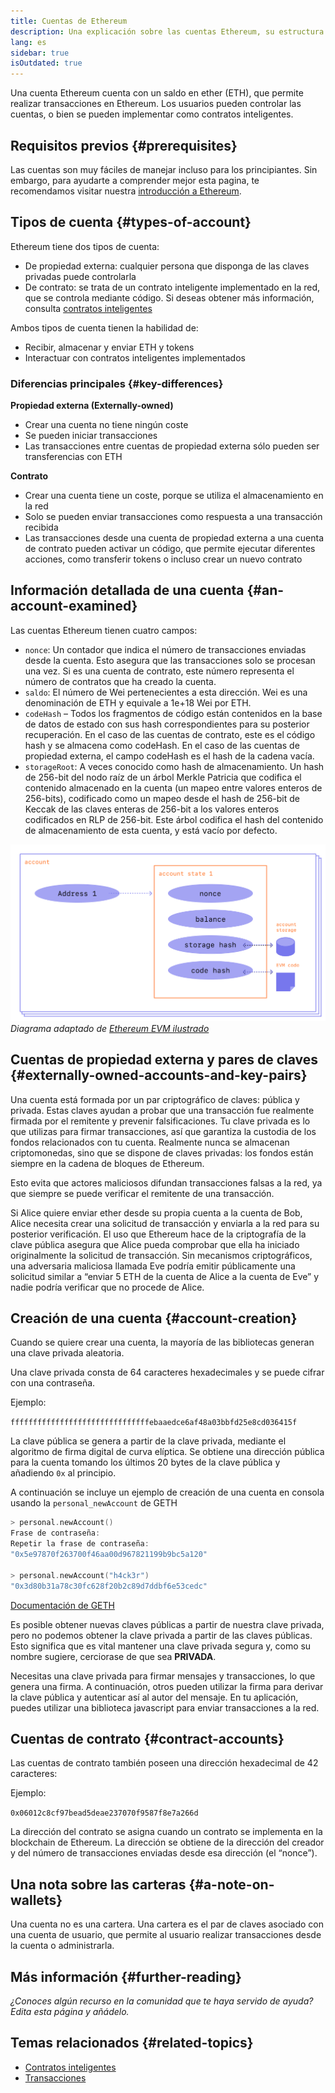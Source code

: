 ```yaml
---
title: Cuentas de Ethereum
description: Una explicación sobre las cuentas Ethereum, su estructura de datos y su relación con el par de claves criptográficas.
lang: es
sidebar: true
isOutdated: true
---
```


Una cuenta Ethereum cuenta con un saldo en ether (ETH), que permite realizar transacciones en Ethereum. Los usuarios pueden controlar las cuentas, o bien se pueden implementar como contratos inteligentes.

## Requisitos previos {#prerequisites}

Las cuentas son muy fáciles de manejar incluso para los principiantes. Sin embargo, para ayudarte a comprender mejor esta pagina, te recomendamos visitar nuestra [introducción a Ethereum](/developers/docs/intro-to-ethereum/).

## Tipos de cuenta {#types-of-account}

Ethereum tiene dos tipos de cuenta:

- De propiedad externa: cualquier persona que disponga de las claves privadas puede controlarla
- De contrato: se trata de un contrato inteligente implementado en la red, que se controla mediante código. Si deseas obtener más información, consulta [contratos inteligentes](/developers/docs/smart-contracts/)

Ambos tipos de cuenta tienen la habilidad de:

- Recibir, almacenar y enviar ETH y tokens
- Interactuar con contratos inteligentes implementados

### Diferencias principales {#key-differences}

**Propiedad externa (Externally-owned)**

- Crear una cuenta no tiene ningún coste
- Se pueden iniciar transacciones
- Las transacciones entre cuentas de propiedad externa sólo pueden ser transferencias con ETH

**Contrato**

- Crear una cuenta tiene un coste, porque se utiliza el almacenamiento en la red
- Solo se pueden enviar transacciones como respuesta a una transacción recibida
- Las transacciones desde una cuenta de propiedad externa a una cuenta de contrato pueden activar un código, que permite ejecutar diferentes acciones, como transferir tokens o incluso crear un nuevo contrato

## Información detallada de una cuenta {#an-account-examined}

Las cuentas Ethereum tienen cuatro campos:

- `nonce`: Un contador que indica el número de transacciones enviadas desde la cuenta. Esto asegura que las transacciones solo se procesan una vez. Si es una cuenta de contrato, este número representa el número de contratos que ha creado la cuenta.
- `saldo`: El número de Wei pertenecientes a esta dirección. Wei es una denominación de ETH y equivale a 1e+18 Wei por ETH.
- `codeHash` – Todos los fragmentos de código están contenidos en la base de datos de estado con sus hash correspondientes para su posterior recuperación. En el caso de las cuentas de contrato, este es el código hash y se almacena como codeHash. En el caso de las cuentas de propiedad externa, el campo codeHash es el hash de la cadena vacía.
- `storageRoot`: A veces conocido como hash de almacenamiento. Un hash de 256-bit del nodo raíz de un árbol Merkle Patricia que codifica el contenido almacenado en la cuenta (un mapeo entre valores enteros de 256-bits), codificado como un mapeo desde el hash de 256-bit de Keccak de las claves enteras de 256-bit a los valores enteros codificados en RLP de 256-bit. Este árbol codifica el hash del contenido de almacenamiento de esta cuenta, y está vacío por defecto.

![Un diagrama que muestra la creación de una cuenta](../../../../../developers/docs/accounts/accounts.png) _Diagrama adaptado de [Ethereum EVM ilustrado](https://takenobu-hs.github.io/downloads/ethereum_evm_illustrated.pdf)_

## Cuentas de propiedad externa y pares de claves {#externally-owned-accounts-and-key-pairs}

Una cuenta está formada por un par criptográfico de claves: pública y privada. Estas claves ayudan a probar que una transacción fue realmente firmada por el remitente y prevenir falsificaciones. Tu clave privada es lo que utilizas para firmar transacciones, así que garantiza la custodia de los fondos relacionados con tu cuenta. Realmente nunca se almacenan criptomonedas, sino que se dispone de claves privadas: los fondos están siempre en la cadena de bloques de Ethereum.

Esto evita que actores maliciosos difundan transacciones falsas a la red, ya que siempre se puede verificar el remitente de una transacción.

Si Alice quiere enviar ether desde su propia cuenta a la cuenta de Bob, Alice necesita crear una solicitud de transacción y enviarla a la red para su posterior verificación. El uso que Ethereum hace de la criptografía de la clave pública asegura que Alice pueda comprobar que ella ha iniciado originalmente la solicitud de transacción. Sin mecanismos criptográficos, una adversaria maliciosa llamada Eve podría emitir públicamente una solicitud similar a “enviar 5 ETH de la cuenta de Alice a la cuenta de Eve” y nadie podría verificar que no procede de Alice.

## Creación de una cuenta {#account-creation}

Cuando se quiere crear una cuenta, la mayoría de las bibliotecas generan una clave privada aleatoria.

Una clave privada consta de 64 caracteres hexadecimales y se puede cifrar con una contraseña.

Ejemplo:

`fffffffffffffffffffffffffffffffebaaedce6af48a03bbfd25e8cd036415f`

La clave pública se genera a partir de la clave privada, mediante el algoritmo de firma digital de curva elíptica. Se obtiene una dirección pública para la cuenta tomando los últimos 20 bytes de la clave pública y añadiendo `0x` al principio.

A continuación se incluye un ejemplo de creación de una cuenta en consola usando la `personal_newAccount` de GETH

```go
> personal.newAccount()
Frase de contraseña:
Repetir la frase de contraseña:
"0x5e97870f263700f46aa00d967821199b9bc5a120"

> personal.newAccount("h4ck3r")
"0x3d80b31a78c30fc628f20b2c89d7ddbf6e53cedc"
```

[Documentación de GETH](https://geth.ethereum.org/docs)

Es posible obtener nuevas claves públicas a partir de nuestra clave privada, pero no podemos obtener la clave privada a partir de las claves públicas. Esto significa que es vital mantener una clave privada segura y, como su nombre sugiere, cerciorase de que sea **PRIVADA**.

Necesitas una clave privada para firmar mensajes y transacciones, lo que genera una firma. A continuación, otros pueden utilizar la firma para derivar la clave pública y autenticar así al autor del mensaje. En tu aplicación, puedes utilizar una biblioteca javascript para enviar transacciones a la red.

## Cuentas de contrato {#contract-accounts}

Las cuentas de contrato también poseen una dirección hexadecimal de 42 caracteres:

Ejemplo:

`0x06012c8cf97bead5deae237070f9587f8e7a266d`

La dirección del contrato se asigna cuando un contrato se implementa en la blockchain de Ethereum. La dirección se obtiene de la dirección del creador y del número de transacciones enviadas desde esa dirección (el “nonce”).

## Una nota sobre las carteras {#a-note-on-wallets}

Una cuenta no es una cartera. Una cartera es el par de claves asociado con una cuenta de usuario, que permite al usuario realizar transacciones desde la cuenta o administrarla.

## Más información {#further-reading}

_¿Conoces algún recurso en la comunidad que te haya servido de ayuda? Edita esta página y añádelo._

## Temas relacionados {#related-topics}

- [Contratos inteligentes](/developers/docs/smart-contracts/)
- [Transacciones](/developers/docs/transactions/)
